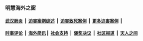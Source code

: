 
### 明慧海外之窗

####  [武汉肺炎](indexes/365.md?t=06010700) &nbsp;|&nbsp;  [迫害案例综述](indexes/328.md?t=06010700) &nbsp;|&nbsp; [迫害致死案例](indexes/277.md?t=06010700)  &nbsp;|&nbsp; [更多迫害案例](indexes/81.md?t=06010700)  &nbsp;|&nbsp; 
####  [时事评论](indexes/19.md?t=06010700) &nbsp;|&nbsp; [海外简讯](indexes/245.md?t=06010700)&nbsp;|&nbsp;  [社会支持](indexes/140.md?t=06010700) &nbsp;|&nbsp; [褒奖决议](indexes/282.md?t=06010700) &nbsp;|&nbsp; [社区报道](indexes/91.md?t=06010700)  &nbsp;|&nbsp; [天人之间](indexes/78.md?t=06010700) 

